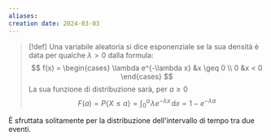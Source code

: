 ```yaml
---
aliases: 
creation date: 2024-03-03
---
```


>[!def]
>Una variabile aleatoria si dice esponenziale se la sua densità è data per qualche $\lambda > 0$ dalla formula:
>$$ f(x) = \begin{cases}
\lambda e^{-\lambda x} &x \geq 0 \\
0 &x < 0 
\end{cases} $$
La sua funzione di distribuzione sarà, per $a \geq 0$
$$ F(a) = P\{ X \leq a \} = \int _{0}^a \!\lambda e^{-\lambda x} \, \mathrm{d}x = 1 - e^{-\lambda a} $$

È sfruttata solitamente per la distribuzione dell'intervallo di tempo tra due eventi.